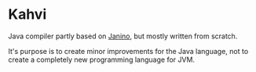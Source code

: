 Kahvi
=====

Java compiler partly based on [Janino](http://www.janino.net), but mostly
written from scratch.

It's purpose is to create minor improvements for the Java language, not to
create a completely new programming language for JVM.
